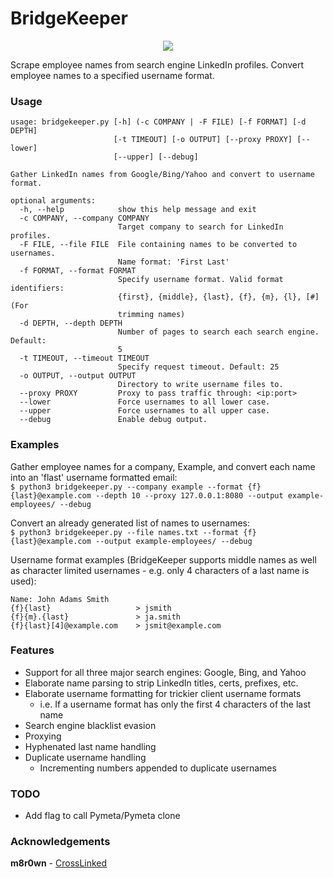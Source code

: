 # BridgeKeeper

<p align="center"><img src="https://media.giphy.com/media/e9aSISpSTtU4w/giphy.gif"></p>

Scrape employee names from search engine LinkedIn profiles. Convert employee names to a specified username format.

### Usage

```
usage: bridgekeeper.py [-h] (-c COMPANY | -F FILE) [-f FORMAT] [-d DEPTH]
                       [-t TIMEOUT] [-o OUTPUT] [--proxy PROXY] [--lower]
                       [--upper] [--debug]

Gather LinkedIn names from Google/Bing/Yahoo and convert to username format.

optional arguments:
  -h, --help            show this help message and exit
  -c COMPANY, --company COMPANY
                        Target company to search for LinkedIn profiles.
  -F FILE, --file FILE  File containing names to be converted to usernames.
                        Name format: 'First Last'
  -f FORMAT, --format FORMAT
                        Specify username format. Valid format identifiers:
                        {first}, {middle}, {last}, {f}, {m}, {l}, [#] (For
                        trimming names)
  -d DEPTH, --depth DEPTH
                        Number of pages to search each search engine. Default:
                        5
  -t TIMEOUT, --timeout TIMEOUT
                        Specify request timeout. Default: 25
  -o OUTPUT, --output OUTPUT
                        Directory to write username files to.
  --proxy PROXY         Proxy to pass traffic through: <ip:port>
  --lower               Force usernames to all lower case.
  --upper               Force usernames to all upper case.
  --debug               Enable debug output.
```

### Examples

Gather employee names for a company, Example, and convert each name into an 'flast' username formatted email:<br>
`$ python3 bridgekeeper.py --company example --format {f}{last}@example.com --depth 10 --proxy 127.0.0.1:8080 --output example-employees/ --debug`

Convert an already generated list of names to usernames:<br>
`$ python3 bridgekeeper.py --file names.txt --format {f}{last}@example.com --output example-employees/ --debug`


Username format examples (BridgeKeeper supports middle names as well as character limited usernames - e.g. only 4 characters of a last name is used):<br>
```
Name: John Adams Smith
{f}{last}                   > jsmith
{f}{m}.{last}               > ja.smith
{f}{last}[4]@example.com    > jsmit@example.com
```

### Features

* Support for all three major search engines: Google, Bing, and Yahoo
* Elaborate name parsing to strip LinkedIn titles, certs, prefixes, etc.
* Elaborate username formatting for trickier client username formats
  * i.e. If a username format has only the first 4 characters of the last name
* Search engine blacklist evasion
* Proxying
* Hyphenated last name handling
* Duplicate username handling
  * Incrementing numbers appended to duplicate usernames

### TODO

* Add flag to call Pymeta/Pymeta clone

### Acknowledgements

**m8r0wn** - [CrossLinked](https://github.com/m8r0wn/CrossLinked)